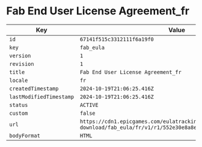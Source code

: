 # Fab End User License Agreement_fr

| Key | Value |
| --- | ----- |
| `id` | `67141f515c3312111f6a19f0` |
| `key` | `fab_eula` |
| `version` | `1` |
| `revision` | `1` |
| `title` | `Fab End User License Agreement_fr` |
| `locale` | `fr` |
| `createdTimestamp` | `2024-10-19T21:06:25.416Z` |
| `lastModifiedTimestamp` | `2024-10-19T21:06:25.416Z` |
| `status` | `ACTIVE` |
| `custom` | `false` |
| `url` | `https://cdn1.epicgames.com/eulatracking-download/fab_eula/fr/v1/r1/552e30e8a8ec8acfb1169be7e78cc679.pdf` |
| `bodyFormat` | `HTML` |
